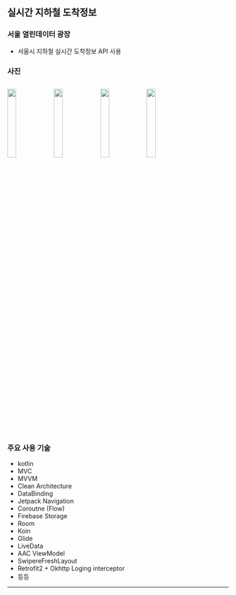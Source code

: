 ## 실시간 지하철 도착정보 
### 서울 열린데이터 광장 
* 서울시 지하철 실시간 도착정보 API 사용

### 사진
<img src = "https://user-images.githubusercontent.com/74344026/122394931-712f0500-cfb1-11eb-9a4e-648648486162.png" width="20%" height="20%"/>   <img src = "https://user-images.githubusercontent.com/74344026/122396563-11d1f480-cfb3-11eb-81cf-a028958bbf85.png" width="20%" height="20%"/>   <img src = "https://user-images.githubusercontent.com/74344026/122396747-46de4700-cfb3-11eb-82c9-2eab148d6a69.png" width="20%" height="20%"/>   <img src = "https://user-images.githubusercontent.com/74344026/122396864-637a7f00-cfb3-11eb-9184-e12b278ec832.png" width="20%" height="20%"/> 
---
### 주요 사용 기술
* kotlin
* MVC
* MVVM
* Clean Architecture
* DataBinding
* Jetpack Navigation
* Coroutne (Flow)
* Firebase Storage
* Room
* Koin
* Glide
* LiveData
* AAC ViewModel
* SwipereFreshLayout
* Retrofit2 + Okhttp Loging interceptor
* 등등
----
